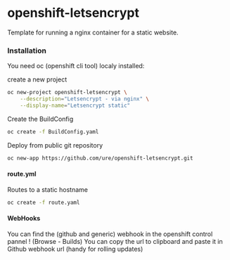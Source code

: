 # openshift-letsencrypt

Template for running a nginx container for a static website.

### Installation

You need oc (openshift cli tool) localy installed:

create a new project

```sh
oc new-project openshift-letsencrypt \
    --description="Letsencrypt - via nginx" \
    --display-name="Letsencrypt static"
```

Create the BuildConfig

```sh
oc create -f BuildConfig.yaml
```

Deploy from public git repository

```sh
oc new-app https://github.com/ure/openshift-letsencrypt.git
```

#### route.yml

Routes to a static hostname

```sh
oc create -f route.yaml
```
#### WebHooks

You can find the (github and generic) webhook in the openshift control pannel ! (Browse - Builds)
You can copy the url to clipboard and paste it in Github webhook url (handy for rolling updates)
